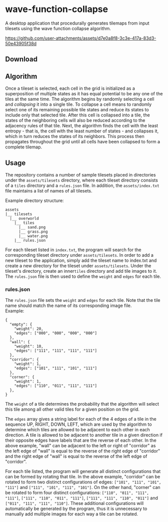 # wave-function-collapse
A desktop application that procedurally generates tilemaps from input tilesets using the wave function collapse algorithm.

https://github.com/user-attachments/assets/d7e0a8f8-3c3e-417a-83d3-50e43905f38d

## Download

## Algorithm
Once a tileset is selected, each cell in the grid is initialized as a superposition of multiple states as it has equal potential to be any one of the tiles at the same time. The algorithm begins by randomly selecting a cell and *collapsing* it into a single tile. To collapse a cell means to randomly select one of its remaining possible tile states and reduce its states to include only that selected tile. After this cell is collapsed into a tile, the states of the neighboring cells will also be reduced according to the adjacency rules of that tile. Next, the algorithm finds the cell with the least entropy - that is, the cell with the least number of states - and collapses it, which in turn reduces the states of its neighbors. This process then propagates throughout the grid until all cells have been collapsed to form a complete tilemap.

## Usage
The repository contains a number of sample tilesets placed in directories under the `assets/tilesets` directory, where each tileset directory consists of a `tiles` directory and a `rules.json` file. In addition, the `assets/index.txt` file maintains a list of names of all tilesets.

Example directory structure:
```
assets
|__ tilesets
  |__ overworld
    |__ tiles
      |__ sand.png
      |__ grass.png
      |__ water.png
    |__ rules.json
```
For each tileset listed in `index.txt`, the program will search for the corresponding tileset directory under `assets/tilesets`. In order to add a new tileset to the application, simply add the tileset name to index.txt and create a new directory for the tileset under `assets/tilesets`. Under the tileset's directory, create an inner`tiles` directory and add tile images to it. The `rules.json` file is then used to define the `weight` and `edges` for each tile.

### rules.json
The `rules.json` file sets the `weight` and `edges` for each tile. Note that the tile name should match the name of its corresponding image file.  
Example:
```
{
  "empty": {
    "weight": 20,
    "edges": ["000", "000", "000", "000"]
  },
  "wall": {
    "weight": 10,
    "edges": ["111", "111", "111", "111"]
  },
  "corridor": {
    "weight": 1,
    "edges": ["101", "111", "101", "111"]
  },
  "corner": {
    "weight": 1,
    "edges": ["110", "011", "111", "111"]
  },
}
```
The `weight` of a tile determines the probability that the algorithm will select this tile among all other valid tiles for a given position on the grid.  

The `edges` array gives a string label for each of the 4 edges of a tile in the sequence UP, RIGHT, DOWN, LEFT, which are used by the algorithm to determine which tiles are allowed to be adjacent to each other in each direction. A tile is allowed to be adjacent to another tile in a given direction if their opposite edges have labels that are the reverse of each other. In the above example, "wall" can be adjacent to the left or right of "corridor" as the left edge of "wall" is equal to the reverse of the right edge of "corridor" and the right edge of "wall" is equal to the reverse of the left edge of "corridor".   

For each tile listed, the program will generate all distinct configurations that can be formed by rotating that tile. In the above example, "corridor" can be rotated to form two distinct configurations of edges: `["101", "111", "101", "111"]` and `["111", "101", "111", "101"]`. On the other hand, "corner" can be rotated to form four distinct configurations: `["110", "011", "111", "111"]`, `["111", "110", "011", "111"]`, `["111", "111", "110", "011"]` and `["011", "111", "111", "110"]`. These additional configurations will automatically be generated by the program, thus it is unnecessary to manually add multiple images for each way a tile can be rotated.
